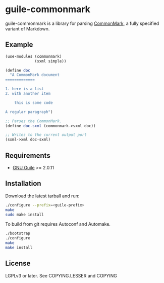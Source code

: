 guile-commonmark
================
guile-commonmark is a library for parsing [CommonMark](http://commonmark.org/),
a fully specified variant of Markdown.


Example
-------
```scheme
(use-modules (commonmark)
             (sxml simple))

(define doc
  "A CommonMark document
=============

1. here is a list
2. with another item

    this is some code

A regular paragraph")

;; Parses the CommonMark.
(define doc-sxml (commonmark->sxml doc))

;; Writes to the current output port
(sxml->xml doc-sxml)
```

Requirements
------------

 - [GNU Guile](https://www.gnu.org/software/guile/) >= 2.0.11

Installation
------------

Download the latest tarball and run:
```sh
./configure --prefix=<guile-prefix>
make
sudo make install
```

To build from git requires Autoconf and Automake.
```sh
./bootstrap
./configure
make
make install
```

License
-------
LGPLv3 or later. See COPYING.LESSER and COPYING
